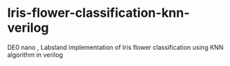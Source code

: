 # Iris-flower-classification-knn-verilog
DE0 nano , Labsland implementation of Iris flower classification using KNN algorithm in verilog
